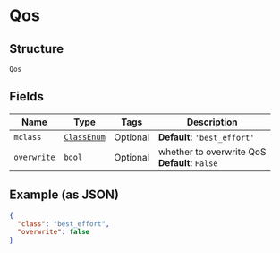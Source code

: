 
# Qos

## Structure

`Qos`

## Fields

| Name | Type | Tags | Description |
|  --- | --- | --- | --- |
| `mclass` | [`ClassEnum`](../../doc/models/class-enum.md) | Optional | **Default**: `'best_effort'` |
| `overwrite` | `bool` | Optional | whether to overwrite QoS<br>**Default**: `False` |

## Example (as JSON)

```json
{
  "class": "best_effort",
  "overwrite": false
}
```

